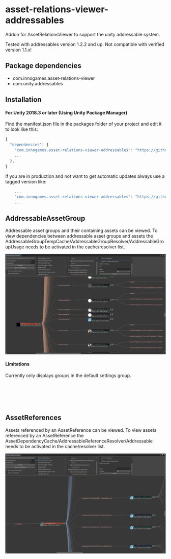 # asset-relations-viewer-addressables

Addon for AssetRelationsViewer to support the unity addressable system.

Tested with addressables version 1.2.2 and up.
Not compatible with verified version 1.1.x!

## Package dependencies

* com.innogames.asset-relations-viewer
* com.unity.addressables

## Installation

#### For Unity 2018.3 or later (Using Unity Package Manager)

Find the manifest.json file in the packages folder of your project and edit it to look like this:
```js
{
  "dependencies": {
    "com.innogames.asset-relations-viewer-addressables": "https://github.com/innogames/asset-relations-viewer-addressables.git",
    ...
  },
}
```

If you are in production and not want to get automatic updates always use a tagged version like:

```js
	...
    "com.innogames.asset-relations-viewer-addressables": "https://github.com/innogames/asset-relations-viewer-addressables.git#1.2.0",
    ...

```

## AddressableAssetGroup

Addressable asset groups and their containing assets can be viewed.
To view dependencies between addressable asset groups and assets the AddressableGroupTempCache/AddressableGroupResolver/AddressableGroupUsage needs to be activated in the cache/resolver list.

![](Docs~/Images/arv_addressables_addressable_group.png)

#### Limitations

Currently only displays groups in the default settings group.

<br><br><br><br>
## AssetReferences

Assets referenced by an AssetReference can be viewed.
To view assets referenced by an AssetReference the AssetDependencyCache/AddressableReferenceResolver/Addressable needs to be activated in the cache/resolver list.

![](Docs~/Images/arv_addressables_assetreference.png)

<br><br><br><br>



